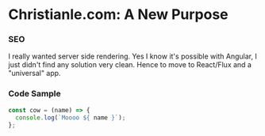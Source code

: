 # Christianle.com: A New Purpose
<!---
Why I rebuilt my website, again, and the reasoning behind my technology choices.
-->

### SEO

I really wanted server side rendering. Yes I know it's possible with Angular,
I just didn't find any solution very clean. Hence to move to React/Flux and
a "universal" app.

### Code Sample

```js
const cow = (name) => {
  console.log(`Moooo ${ name }`);
};
```
